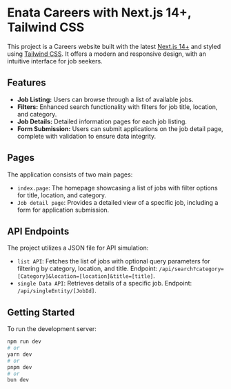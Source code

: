 # Enata Careers with Next.js 14+, Tailwind CSS

This project is a Careers website built with the latest [Next.js 14+](https://nextjs.org/) and styled using [Tailwind CSS](https://tailwindcss.com/). It offers a modern and responsive design, with an intuitive interface for job seekers.

## Features

- **Job Listing:** Users can browse through a list of available jobs.
- **Filters:** Enhanced search functionality with filters for job title, location, and category.
- **Job Details:** Detailed information pages for each job listing.
- **Form Submission:** Users can submit applications on the job detail page, complete with validation to ensure data integrity.

## Pages

The application consists of two main pages:

- `index.page`: The homepage showcasing a list of jobs with filter options for title, location, and category.
- `Job detail page`: Provides a detailed view of a specific job, including a form for application submission.

## API Endpoints

The project utilizes a JSON file for API simulation:

- `list API`: Fetches the list of jobs with optional query parameters for filtering by category, location, and title. Endpoint: `/api/search?category=[Category]&location=[location]&title=[title]`.
- `single Data API`: Retrieves details of a specific job. Endpoint: `/api/singleEntity/[JobId]`.

## Getting Started

To run the development server:

```bash
npm run dev
# or
yarn dev
# or
pnpm dev
# or
bun dev
